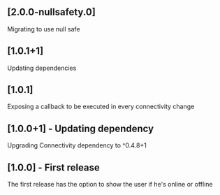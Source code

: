 ## [2.0.0-nullsafety.0]

Migrating to use null safe


## [1.0.1+1]

Updating dependencies

## [1.0.1]

Exposing a callback to be executed in every connectivity change

## [1.0.0+1] - Updating dependency

Upgrading Connectivity dependency to ^0.4.8+1

## [1.0.0] - First release

The first release has the option to show the user if he's online or offline 
